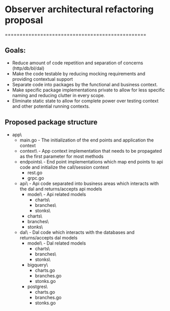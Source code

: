 # Observer architectural refactoring proposal
================================================

## Goals:
- Reduce amount of code repetition and separation of concerns (http/db/bl/dal) 
- Make the code testable by reducing mocking requirements and providing contextual support
- Separate code into packages by the functional and business context.
- Make specific package implementations private to allow for less specific naming and reducing clutter in every scope.
- Eliminate static state to allow for complete power over testing context and other potential running contexts.


## Proposed package structure

* app\
    * main.go - The initialization of the end points and application the context
    * context\ - App context implementation that needs to be propagated as the first parameter for most methods
    * endpoints\ - End point implementations which map end points to api code and initialize the call/session context
        * rest.go
        * grpc.go
    * api\ - Api code separated into business areas which interacts with the dal and returns/accepts api models
        * model\ - Api related models
            * charts\ 
            * branches\
            * stonks\
        * charts\ 
        * branches\
        * stonks\
    * dal\ - Dal code which interacts with the databases and returns/accepts dal models
        * model\ - Dal related models
            * charts\ 
            * branches\
            * stonks\
        * bigquery\
            * charts.go 
            * branches.go
            * stonks.go
        * postgres\
            * charts.go
            * branches.go
            * stonks.go

